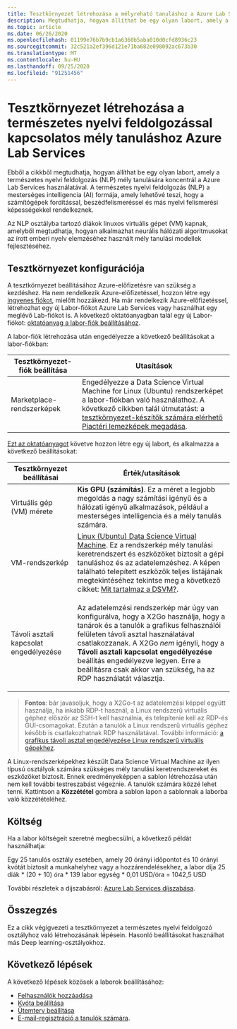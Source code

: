 ```yaml
---
title: Tesztkörnyezet létrehozása a mélyreható tanuláshoz a Azure Lab Services használatával | Microsoft Docs
description: Megtudhatja, hogyan állíthat be egy olyan labort, amely a természetes nyelvi feldolgozás (NLP) mély tanulására koncentrál a Azure Lab Services használatával.
ms.topic: article
ms.date: 06/26/2020
ms.openlocfilehash: 01199e76b7b9cb1a6360b5aba010d0cfd8936c23
ms.sourcegitcommit: 32c521a2ef396d121e71ba682e098092ac673b30
ms.translationtype: MT
ms.contentlocale: hu-HU
ms.lasthandoff: 09/25/2020
ms.locfileid: "91251456"
---
```

# <a name="set-up-a-lab-focused-on-deep-learning-in-natural-language-processing-using-azure-lab-services"></a>Tesztkörnyezet létrehozása a természetes nyelvi feldolgozással kapcsolatos mély tanuláshoz Azure Lab Services
Ebből a cikkből megtudhatja, hogyan állíthat be egy olyan labort, amely a természetes nyelvi feldolgozás (NLP) mély tanulására koncentrál a Azure Lab Services használatával. A természetes nyelvi feldolgozás (NLP) a mesterséges intelligencia (AI) formája, amely lehetővé teszi, hogy a számítógépek fordítással, beszédfelismeréssel és más nyelvi felismerési képességekkel rendelkeznek.  

Az NLP osztályba tartozó diákok linuxos virtuális gépet (VM) kapnak, amelyből megtudhatja, hogyan alkalmazhat neurális hálózati algoritmusokat az írott emberi nyelv elemzéséhez használt mély tanulási modellek fejlesztéséhez. 

## <a name="lab-configuration"></a>Tesztkörnyezet konfigurációja
A tesztkörnyezet beállításához Azure-előfizetésre van szükség a kezdéshez. Ha nem rendelkezik Azure-előfizetéssel, hozzon létre egy [ingyenes fiókot](https://azure.microsoft.com/free/), mielőtt hozzákezd. Ha már rendelkezik Azure-előfizetéssel, létrehozhat egy új Labor-fiókot Azure Lab Services vagy használhat egy meglévő Lab-fiókot is. A következő oktatóanyagban talál egy új Labor-fiókot: [oktatóanyag a labor-fiók beállításához](tutorial-setup-lab-account.md).
 
A labor-fiók létrehozása után engedélyezze a következő beállításokat a labor-fiókban: 

| Tesztkörnyezet-fiók beállítása | Utasítások |
| ----------- | ------------ |  
| Marketplace-rendszerképek | Engedélyezze a Data Science Virtual Machine for Linux (Ubuntu) rendszerképet a labor-fiókban való használathoz.  A következő cikkben talál útmutatást: a [tesztkörnyezet-készítők számára elérhető Piactéri lemezképek megadása](specify-marketplace-images.md). | 

[Ezt az oktatóanyagot](tutorial-setup-classroom-lab.md) követve hozzon létre egy új labort, és alkalmazza a következő beállításokat:

| Tesztkörnyezet beállításai | Érték/utasítások | 
| ------------ | ------------------ |
| Virtuális gép (VM) mérete | **Kis GPU (számítás)**. Ez a méret a legjobb megoldás a nagy számítási igényű és a hálózati igényű alkalmazások, például a mesterséges intelligencia és a mély tanulás számára. |
| VM-rendszerkép | [Linux (Ubuntu) Data Science Virtual Machine](https://azuremarketplace.microsoft.com/marketplace/apps/microsoft-dsvm.ubuntu-1804). Ez a rendszerkép mély tanulási keretrendszert és eszközöket biztosít a gépi tanuláshoz és az adatelemzéshez. A képen található telepített eszközök teljes listájának megtekintéséhez tekintse meg a következő cikket: [Mit tartalmaz a DSVM?](../machine-learning/data-science-virtual-machine/overview.md#whats-included-on-the-dsvm). |
| Távoli asztali kapcsolat engedélyezése | <p>Az adatelemzési rendszerkép már úgy van konfigurálva, hogy a X2Go használja, hogy a tanárok és a tanulók a grafikus felhasználói felületen távoli asztal használatával csatlakozzanak.  A X2Go *nem* igényli, hogy a **Távoli asztali kapcsolat engedélyezése** beállítás engedélyezve legyen.  Erre a beállításra csak akkor van szükség, ha az RDP használatát választja.

>**Fontos**: bár javasoljuk, hogy a X2Go-t az adatelemzési képpel együtt használja, ha inkább RDP-t használ, a Linux rendszerű virtuális géphez először az SSH-t kell használnia, és telepítenie kell az RDP-és GUI-csomagokat.  Ezután a tanulók a Linux rendszerű virtuális géphez később is csatlakozhatnak RDP használatával.  További információ: [a grafikus távoli asztal engedélyezése Linux rendszerű virtuális gépekhez](how-to-enable-remote-desktop-linux.md).

A Linux-rendszerképekhez készült Data Science Virtual Machine az ilyen típusú osztályok számára szükséges mély tanulási keretrendszereket és eszközöket biztosít. Ennek eredményeképpen a sablon létrehozása után nem kell további testreszabást végeznie. A tanulók számára közzé lehet tenni. Kattintson a **Közzététel** gombra a sablon lapon a sablonnak a laborba való közzétételéhez.  

## <a name="cost"></a>Költség
Ha a labor költségeit szeretné megbecsülni, a következő példát használhatja: 

Egy 25 tanulós osztály esetében, amely 20 órányi időpontot és 10 órányi kvótát biztosít a munkahelyhez vagy a hozzárendelésekhez, a labor díja 25 diák * (20 + 10) óra * 139 labor egység * 0,01 USD/óra = 1042,5 USD

További részletek a díjszabásról: [Azure Lab Services díjszabása](https://azure.microsoft.com/pricing/details/lab-services/).

## <a name="conclusion"></a>Összegzés
Ez a cikk végigvezeti a tesztkörnyezet a természetes nyelvi feldolgozó osztályhoz való létrehozásának lépésein. Hasonló beállításokat használhat más Deep learning-osztályokhoz.

## <a name="next-steps"></a>Következő lépések
A következő lépések közösek a laborok beállításához:

- [Felhasználók hozzáadása](tutorial-setup-classroom-lab.md#add-users-to-the-lab)
- [Kvóta beállítása](how-to-configure-student-usage.md#set-quotas-for-users)
- [Ütemterv beállítása](tutorial-setup-classroom-lab.md#set-a-schedule-for-the-lab) 
- [E-mail-regisztráció a tanulók számára](how-to-configure-student-usage.md#send-invitations-to-users). 

